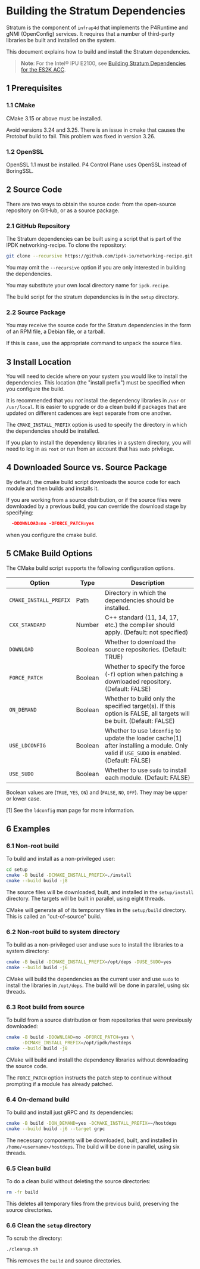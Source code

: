 # Building the Stratum Dependencies

Stratum is the component of `infrap4d` that implements the P4Runtime and gNMI
(OpenConfig) services. It requires that a number of third-party libraries
be built and installed on the system.

This document explains how to build and install the Stratum dependencies.

> **Note**: For the Intel&reg; IPU E2100, see
[Building Stratum Dependencies for the ES2K ACC](building-acc-stratum-deps.md).

## 1 Prerequisites

### 1.1 CMake

CMake 3.15 or above must be installed.

Avoid versions 3.24 and 3.25. There is an issue in cmake that causes the
Protobuf build to fail. This problem was fixed in version 3.26.

### 1.2 OpenSSL

OpenSSL 1.1 must be installed. P4 Control Plane uses OpenSSL instead of
BoringSSL.

## 2 Source Code

There are two ways to obtain the source code: from the open-source repository
on GitHub, or as a source package.

### 2.1 GitHub Repository

The Stratum dependencies can be built using a script that is part of the
IPDK networking-recipe. To clone the repository:

```bash
git clone --recursive https://github.com/ipdk-io/networking-recipe.git ipdk.recipe
```

You may omit the `--recursive` option if you are only interested in building
the dependencies.

You may substitute your own local directory name for `ipdk.recipe`.

The build script for the stratum dependencies is in the `setup` directory.

### 2.2 Source Package

You may receive the source code for the Stratum dependencies in the form of
an RPM file, a Debian file, or a tarball.

If this is case, use the appropriate command to unpack the source files.

## 3 Install Location

You will need to decide where on your system you would like to install the
dependencies. This location (the "install prefix") must be specified when you
configure the build.

It is recommended that you _not_ install the dependency libraries in `/usr` or
`/usr/local`. It is easier to upgrade or do a clean build if packages that are
updated on different cadences are kept separate from one another.

The `CMAKE_INSTALL_PREFIX` option is used to specify the directory in which
the dependencies should be installed.

If you plan to install the dependency libraries in a system directory, you will
need to log in as `root` or run from an account that has `sudo` privilege.

## 4 Downloaded Source vs. Source Package

By default, the cmake build script downloads the source code for each module
and then builds and installs it.

If you are working from a source distribution, or if the source files were
downloaded by a previous build, you can override the download stage by
specifying:

```cmake
  -DDOWNLOAD=no -DFORCE_PATCH=yes
```  

when you configure the cmake build.

## 5 CMake Build Options

The CMake build script supports the following configuration options.

| Option | Type | Description |
| ------ | ---- | ----------- |
| `CMAKE_INSTALL_PREFIX` | Path | Directory in which the dependencies should be installed. |
| `CXX_STANDARD` | Number | C++ standard (11, 14, 17, etc.) the compiler should apply. (Default: not specified) |
| `DOWNLOAD` | Boolean | Whether to download the source repositories. (Default: TRUE)
| `FORCE_PATCH` | Boolean | Whether to specify the force (`-f`) option when patching a downloaded repository. (Default: FALSE) |
| `ON_DEMAND` | Boolean | Whether to build only the specified target(s). If this option is FALSE, all targets will be built. (Default: FALSE) |
| `USE_LDCONFIG` | Boolean | Whether to use `ldconfig` to update the loader cache[1] after installing a module. Only valid if `USE_SUDO` is enabled. (Default: FALSE) |
| `USE_SUDO` | Boolean | Whether to use `sudo` to install each module. (Default: FALSE) |

Boolean values are (`TRUE`, `YES`, `ON`) and (`FALSE`, `NO`, `OFF`).
They may be upper or lower case.

[1] See the `ldconfig` man page for more information.

## 6 Examples

### 6.1 Non-root build

To build and install as a non-privileged user:

```bash
cd setup
cmake -B build -DCMAKE_INSTALL_PREFIX=./install
cmake --build build -j8
```

The source files will be downloaded, built, and installed in the `setup/install`
directory. The targets will be built in parallel, using eight threads.

CMake will generate all of its temporary files in the `setup/build` directory.
This is called an "out-of-source" build.

### 6.2 Non-root build to system directory

To build as a non-privileged user and use `sudo` to install the libraries to
a system directory:

```bash
cmake -B build -DCMAKE_INSTALL_PREFIX=/opt/deps -DUSE_SUDO=yes
cmake --build build -j6
```

CMake will build the dependencies as the current user and use `sudo` to
install the libraries in `/opt/deps`. The build will be done in parallel,
using six threads.

### 6.3 Root build from source

To build from a source distribution or from repositories that were previously
downloaded:

```bash
cmake -B build -DDOWNLOAD=no -DFORCE_PATCH=yes \
      -DCMAKE_INSTALL_PREFIX=/opt/ipdk/hostdeps
cmake --build build -j8
```

CMake will build and install the dependency libraries without downloading the
source code.

The `FORCE_PATCH` option instructs the patch step to continue without prompting
if a module has already patched.

### 6.4 On-demand build

To build and install just gRPC and its dependencies:

```bash
cmake -B build -DON_DEMAND=yes -DCMAKE_INSTALL_PREFIX=~/hostdeps
cmake --build build -j6 --target grpc
```

The necessary components will be downloaded, built, and installed in
`/home/<username>/hostdeps`. The build will be done in parallel, using
six threads.

### 6.5 Clean build

To do a clean build without deleting the source directories:

```bash
rm -fr build
```

This deletes all temporary files from the previous build, preserving the
source directories.

### 6.6 Clean the `setup` directory

To scrub the directory:

```bash
./cleanup.sh
```

This removes the `build` and source directories.
